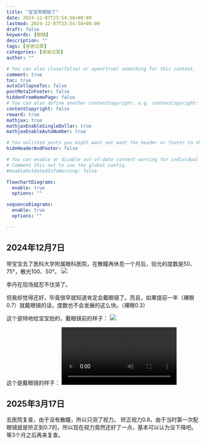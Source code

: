 ```yaml
---
title: "宝宝带眼镜了"
date: 2024-12-07T23:54:58+08:00
lastmod: 2024-12-07T23:54:58+08:00
draft: false
keywords: [眼镜]
description: ""
tags: [爸爸记录]
categories: [爸爸记录]
author: ""

# You can also close(false) or open(true) something for this content.
comment: true
toc: true
autoCollapseToc: false
postMetaInFooter: false
hiddenFromHomePage: false
# You can also define another contentCopyright. e.g. contentCopyright: "This is another copyright."
contentCopyright: false
reward: true
mathjax: true
mathjaxEnableSingleDollar: true
mathjaxEnableAutoNumber: true

# You unlisted posts you might want not want the header or footer to show
hideHeaderAndFooter: false

# You can enable or disable out-of-date content warning for individual post.
# Comment this out to use the global config.
#enableOutdatedInfoWarning: false

flowchartDiagrams:
  enable: true
  options: ""

sequenceDiagrams: 
  enable: true
  options: ""

---
```


## 2024年12月7日
带宝宝去了医科大学附属眼科医院，在散瞳再休息一个月后，验光的度数是50、75°，散光100、50°。
![](/images/宝宝带眼镜了_0.jpg)

李丹在现场就忍不住哭了。

但我却觉得还好，毕竟很早就知道肯定会戴眼镜了。而且，如果提前一年（裸眼0.7）就戴眼镜的话，度数也不会发展的这么快。（裸眼0.3）

这个是特地给宝宝拍的，戴眼镜前的样子：
![](/images/宝宝带眼镜了_1.jpg)

这个是戴眼镜的样子：
![](/images/宝宝带眼镜了_2.mp4)


## 2025年3月17日
去医院复查，由于没有散瞳，所以只测了视力。
矫正视力0.8，由于当时第一次配眼镜就是矫正到0.7的，所以现在视力竟然还好了一点，基本可以认为没下降吧。等3个月之后再来复查。
